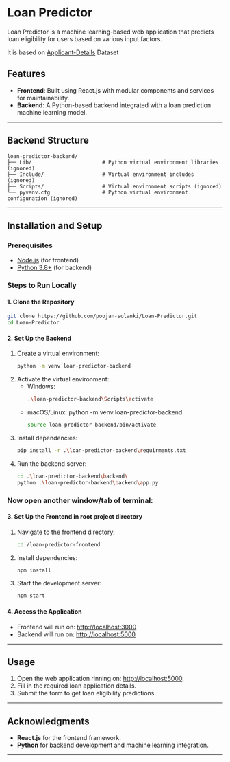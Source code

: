 # Loan Predictor

Loan Predictor is a machine learning-based web application that predicts loan eligibility for users based on various input factors.

It is based on [Applicant-Details](https://www.kaggle.com/code/yaminh/loan-risk-prediction-using-ml-etc-93/input) Dataset

## Features

- **Frontend**: Built using React.js with modular components and services for maintainability.
- **Backend**: A Python-based backend integrated with a loan prediction machine learning model.

---

<!-- ## Project Structure -->

<!-- ### Frontend Structure
```
loan-predictor-frontend/
├── public/
│   ├── index.html             # Main HTML template
│   └── assets/                # Static assets (images, styles, etc.)
├── src/
│   ├── components/            # Reusable UI components
│   ├── pages/                 # Page components
│   ├── services/              # API service utilities
│   ├── utils/                 # Utility functions
│   ├── App.js                 # Main application component
│   └── index.js               # Entry point
├── package.json               # Node.js dependencies and scripts
└── README.md                  # Frontend-specific documentation
``` -->

## Backend Structure
```
loan-predictor-backend/
├── Lib/                       # Python virtual environment libraries (ignored)
├── Include/                   # Virtual environment includes (ignored)
├── Scripts/                   # Virtual environment scripts (ignored)
└── pyvenv.cfg                 # Python virtual environment configuration (ignored)
```

---

## Installation and Setup

### Prerequisites
- [Node.js](https://nodejs.org/) (for frontend)
- [Python 3.8+](https://www.python.org/) (for backend)


### Steps to Run Locally

#### 1. Clone the Repository
```bash
git clone https://github.com/poojan-solanki/Loan-Predictor.git
cd Loan-Predictor
```

#### 2. Set Up the Backend

1. Create a virtual environment:
   ```bash
   python -m venv loan-predictor-backend
   ```
2. Activate the virtual environment:
   - Windows:
     ```bash
     .\loan-predictor-backend\Scripts\activate
     ```
   - macOS/Linux:
   python -m venv loan-predictor-backend
     ```bash
     source loan-predictor-backend/bin/activate
     ```
3. Install dependencies:
   ```bash
   pip install -r .\loan-predictor-backend\requirments.txt
   ```
4. Run the backend server:
   ```bash
   cd .\loan-predictor-backend\backend\
   python .\loan-predictor-backend\backend\app.py
   ```

### Now open another window/tab of terminal:
#### 3. Set Up the Frontend in root project directory
1. Navigate to the frontend directory:
   ```bash
   cd /loan-predictor-frontend
   ```
2. Install dependencies:
   ```bash
   npm install
   ```
3. Start the development server:
   ```bash
   npm start
   ```

#### 4. Access the Application
- Frontend will run on: [http://localhost:3000](http://localhost:3000)
- Backend will run on: [http://localhost:5000](http://localhost:5000)

---

## Usage

1. Open the web application rinning on: [http://localhost:5000](http://localhost:5000).
2. Fill in the required loan application details.
3. Submit the form to get loan eligibility predictions.

---


## Acknowledgments

- **React.js** for the frontend framework.
- **Python** for backend development and machine learning integration.

---
